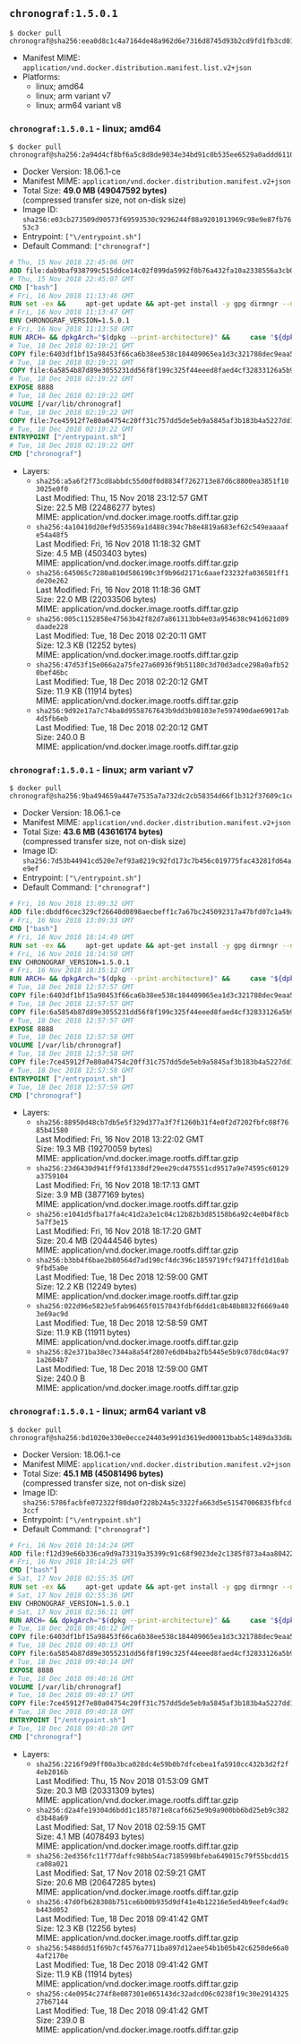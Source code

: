 ## `chronograf:1.5.0.1`

```console
$ docker pull chronograf@sha256:eea0d8c1c4a7164de48a962d6e7316d8745d93b2cd9fd1fb3cd0123c773e68bf
```

-	Manifest MIME: `application/vnd.docker.distribution.manifest.list.v2+json`
-	Platforms:
	-	linux; amd64
	-	linux; arm variant v7
	-	linux; arm64 variant v8

### `chronograf:1.5.0.1` - linux; amd64

```console
$ docker pull chronograf@sha256:2a94d4cf8bf6a5c8d8de9034e34bd91c0b535ee6529a0addd6110306cc1e4d93
```

-	Docker Version: 18.06.1-ce
-	Manifest MIME: `application/vnd.docker.distribution.manifest.v2+json`
-	Total Size: **49.0 MB (49047592 bytes)**  
	(compressed transfer size, not on-disk size)
-	Image ID: `sha256:e03cb273509d90573f69593530c9296244f08a9201013969c98e9e87fb7653c3`
-	Entrypoint: `["\/entrypoint.sh"]`
-	Default Command: `["chronograf"]`

```dockerfile
# Thu, 15 Nov 2018 22:45:06 GMT
ADD file:dab9baf938799c515ddce14c02f899da5992f0b76a432fa10a2338556a3cb04f in / 
# Thu, 15 Nov 2018 22:45:07 GMT
CMD ["bash"]
# Fri, 16 Nov 2018 11:13:46 GMT
RUN set -ex &&     apt-get update && apt-get install -y gpg dirmngr --no-install-recommends &&     rm -rf /var/lib/apt/lists/* &&     for key in         05CE15085FC09D18E99EFB22684A14CF2582E0C5 ;     do         gpg --keyserver ha.pool.sks-keyservers.net --recv-keys "$key" ||         gpg --keyserver pgp.mit.edu --recv-keys "$key" ||         gpg --keyserver keyserver.pgp.com --recv-keys "$key" ;     done
# Fri, 16 Nov 2018 11:13:47 GMT
ENV CHRONOGRAF_VERSION=1.5.0.1
# Fri, 16 Nov 2018 11:13:58 GMT
RUN ARCH= && dpkgArch="$(dpkg --print-architecture)" &&     case "${dpkgArch##*-}" in       amd64) ARCH='amd64';;       arm64) ARCH='arm64';;       armhf) ARCH='armhf';;       armel) ARCH='armel';;       *)     echo "Unsupported architecture: ${dpkgArch}"; exit 1;;     esac &&     set -x &&     apt-get update && apt-get install -y ca-certificates curl --no-install-recommends &&     rm -rf /var/lib/apt/lists/* &&     curl -SLO "https://dl.influxdata.com/chronograf/releases/chronograf_${CHRONOGRAF_VERSION}_${ARCH}.deb.asc" &&     curl -SLO "https://dl.influxdata.com/chronograf/releases/chronograf_${CHRONOGRAF_VERSION}_${ARCH}.deb" &&     gpg --batch --verify chronograf_${CHRONOGRAF_VERSION}_${ARCH}.deb.asc chronograf_${CHRONOGRAF_VERSION}_${ARCH}.deb &&     dpkg -i chronograf_${CHRONOGRAF_VERSION}_${ARCH}.deb &&     rm -f chronograf_${CHRONOGRAF_VERSION}_${ARCH}.deb* &&     apt-get purge -y --auto-remove $buildDeps
# Tue, 18 Dec 2018 02:19:21 GMT
COPY file:6403df1bf15a98453f66ca6b38ee538c184409065ea1d3c321788dec9eaa5c77 in /usr/share/chronograf/LICENSE 
# Tue, 18 Dec 2018 02:19:21 GMT
COPY file:6a5854b87d89e3055231dd56f8f199c325f44eeed8faed4cf32833126a5b9cd9 in /usr/share/chronograf/agpl-3.0.md 
# Tue, 18 Dec 2018 02:19:22 GMT
EXPOSE 8888
# Tue, 18 Dec 2018 02:19:22 GMT
VOLUME [/var/lib/chronograf]
# Tue, 18 Dec 2018 02:19:22 GMT
COPY file:7ce45912f7e80a04754c20ff31c757dd5de5eb9a5845af3b183b4a5227dd1c1e in /entrypoint.sh 
# Tue, 18 Dec 2018 02:19:22 GMT
ENTRYPOINT ["/entrypoint.sh"]
# Tue, 18 Dec 2018 02:19:22 GMT
CMD ["chronograf"]
```

-	Layers:
	-	`sha256:a5a6f2f73cd8abbdc55d0df0d8834f7262713e87d6c8800ea3851f103025e0f0`  
		Last Modified: Thu, 15 Nov 2018 23:12:57 GMT  
		Size: 22.5 MB (22486277 bytes)  
		MIME: application/vnd.docker.image.rootfs.diff.tar.gzip
	-	`sha256:4a10410d20ef9d53569a1d488c394c7b8e4819a683ef62c549eaaaafe54a48f5`  
		Last Modified: Fri, 16 Nov 2018 11:18:32 GMT  
		Size: 4.5 MB (4503403 bytes)  
		MIME: application/vnd.docker.image.rootfs.diff.tar.gzip
	-	`sha256:645065c7280a810d586190c3f9b96d2171c6aaef23232fa036581ff1de20e262`  
		Last Modified: Fri, 16 Nov 2018 11:18:36 GMT  
		Size: 22.0 MB (22033506 bytes)  
		MIME: application/vnd.docker.image.rootfs.diff.tar.gzip
	-	`sha256:005c1152858e47563b42f82d7a861313bb4e03a954638c941d621d09daade228`  
		Last Modified: Tue, 18 Dec 2018 02:20:11 GMT  
		Size: 12.3 KB (12252 bytes)  
		MIME: application/vnd.docker.image.rootfs.diff.tar.gzip
	-	`sha256:47d53f15e066a2a75fe27a60936f9b51180c3d70d3adce298a0afb520bef46bc`  
		Last Modified: Tue, 18 Dec 2018 02:20:12 GMT  
		Size: 11.9 KB (11914 bytes)  
		MIME: application/vnd.docker.image.rootfs.diff.tar.gzip
	-	`sha256:9d92e17a7c74ba8d9558767643b9dd3b98103e7e597490dae69017ab4d5fb6eb`  
		Last Modified: Tue, 18 Dec 2018 02:20:12 GMT  
		Size: 240.0 B  
		MIME: application/vnd.docker.image.rootfs.diff.tar.gzip

### `chronograf:1.5.0.1` - linux; arm variant v7

```console
$ docker pull chronograf@sha256:9ba494659a447e7535a7a732dc2cb58354d66f1b312f37609c1ce97675e10fb4
```

-	Docker Version: 18.06.1-ce
-	Manifest MIME: `application/vnd.docker.distribution.manifest.v2+json`
-	Total Size: **43.6 MB (43616174 bytes)**  
	(compressed transfer size, not on-disk size)
-	Image ID: `sha256:7d53b44941cd520e7ef93a0219c92fd173c7b456c019775fac43281fd64ae9ef`
-	Entrypoint: `["\/entrypoint.sh"]`
-	Default Command: `["chronograf"]`

```dockerfile
# Fri, 16 Nov 2018 13:09:32 GMT
ADD file:dbddf6cec329cf26640d0898aecbeff1c7a67bc245092317a47bfd07c1a49a2d in / 
# Fri, 16 Nov 2018 13:09:33 GMT
CMD ["bash"]
# Fri, 16 Nov 2018 18:14:49 GMT
RUN set -ex &&     apt-get update && apt-get install -y gpg dirmngr --no-install-recommends &&     rm -rf /var/lib/apt/lists/* &&     for key in         05CE15085FC09D18E99EFB22684A14CF2582E0C5 ;     do         gpg --keyserver ha.pool.sks-keyservers.net --recv-keys "$key" ||         gpg --keyserver pgp.mit.edu --recv-keys "$key" ||         gpg --keyserver keyserver.pgp.com --recv-keys "$key" ;     done
# Fri, 16 Nov 2018 18:14:50 GMT
ENV CHRONOGRAF_VERSION=1.5.0.1
# Fri, 16 Nov 2018 18:15:12 GMT
RUN ARCH= && dpkgArch="$(dpkg --print-architecture)" &&     case "${dpkgArch##*-}" in       amd64) ARCH='amd64';;       arm64) ARCH='arm64';;       armhf) ARCH='armhf';;       armel) ARCH='armel';;       *)     echo "Unsupported architecture: ${dpkgArch}"; exit 1;;     esac &&     set -x &&     apt-get update && apt-get install -y ca-certificates curl --no-install-recommends &&     rm -rf /var/lib/apt/lists/* &&     curl -SLO "https://dl.influxdata.com/chronograf/releases/chronograf_${CHRONOGRAF_VERSION}_${ARCH}.deb.asc" &&     curl -SLO "https://dl.influxdata.com/chronograf/releases/chronograf_${CHRONOGRAF_VERSION}_${ARCH}.deb" &&     gpg --batch --verify chronograf_${CHRONOGRAF_VERSION}_${ARCH}.deb.asc chronograf_${CHRONOGRAF_VERSION}_${ARCH}.deb &&     dpkg -i chronograf_${CHRONOGRAF_VERSION}_${ARCH}.deb &&     rm -f chronograf_${CHRONOGRAF_VERSION}_${ARCH}.deb* &&     apt-get purge -y --auto-remove $buildDeps
# Tue, 18 Dec 2018 12:57:57 GMT
COPY file:6403df1bf15a98453f66ca6b38ee538c184409065ea1d3c321788dec9eaa5c77 in /usr/share/chronograf/LICENSE 
# Tue, 18 Dec 2018 12:57:57 GMT
COPY file:6a5854b87d89e3055231dd56f8f199c325f44eeed8faed4cf32833126a5b9cd9 in /usr/share/chronograf/agpl-3.0.md 
# Tue, 18 Dec 2018 12:57:57 GMT
EXPOSE 8888
# Tue, 18 Dec 2018 12:57:58 GMT
VOLUME [/var/lib/chronograf]
# Tue, 18 Dec 2018 12:57:58 GMT
COPY file:7ce45912f7e80a04754c20ff31c757dd5de5eb9a5845af3b183b4a5227dd1c1e in /entrypoint.sh 
# Tue, 18 Dec 2018 12:57:58 GMT
ENTRYPOINT ["/entrypoint.sh"]
# Tue, 18 Dec 2018 12:57:59 GMT
CMD ["chronograf"]
```

-	Layers:
	-	`sha256:88950d48cb7db5e5f329d377a3f7f1260b31f4e0f2d7202fbfc08f7685b41580`  
		Last Modified: Fri, 16 Nov 2018 13:22:02 GMT  
		Size: 19.3 MB (19270059 bytes)  
		MIME: application/vnd.docker.image.rootfs.diff.tar.gzip
	-	`sha256:23d6430d941ff9fd1338df29ee29cd475551cd9517a9e74595c60129a3759104`  
		Last Modified: Fri, 16 Nov 2018 18:17:13 GMT  
		Size: 3.9 MB (3877169 bytes)  
		MIME: application/vnd.docker.image.rootfs.diff.tar.gzip
	-	`sha256:e1041d5fba17fa4c41d2a3e1c04c12b82b3d85158b6a92c4e0b4f8cb5a7f3e15`  
		Last Modified: Fri, 16 Nov 2018 18:17:20 GMT  
		Size: 20.4 MB (20444546 bytes)  
		MIME: application/vnd.docker.image.rootfs.diff.tar.gzip
	-	`sha256:b3bb4f6bae2b80564d7ad190cf4dc396c1859719fcf9471ffd1d10ab9fbd5a0e`  
		Last Modified: Tue, 18 Dec 2018 12:59:00 GMT  
		Size: 12.2 KB (12249 bytes)  
		MIME: application/vnd.docker.image.rootfs.diff.tar.gzip
	-	`sha256:022d96e5823e5fab96465f0157843fdbf6ddd1c8b48b8832f6669a403e69ac9d`  
		Last Modified: Tue, 18 Dec 2018 12:58:59 GMT  
		Size: 11.9 KB (11911 bytes)  
		MIME: application/vnd.docker.image.rootfs.diff.tar.gzip
	-	`sha256:82e371ba38ec7344a8a54f2807e6d04ba2fb5445e5b9c078dc04ac971a2604b7`  
		Last Modified: Tue, 18 Dec 2018 12:59:00 GMT  
		Size: 240.0 B  
		MIME: application/vnd.docker.image.rootfs.diff.tar.gzip

### `chronograf:1.5.0.1` - linux; arm64 variant v8

```console
$ docker pull chronograf@sha256:bd1020e330e0ecce24403e991d3619ed00013bab5c1489da33d8a2ef3ea79890
```

-	Docker Version: 18.06.1-ce
-	Manifest MIME: `application/vnd.docker.distribution.manifest.v2+json`
-	Total Size: **45.1 MB (45081496 bytes)**  
	(compressed transfer size, not on-disk size)
-	Image ID: `sha256:5786facbfe072322f80da0f228b24a5c3322fa663d5e51547006835fbfcd3ccf`
-	Entrypoint: `["\/entrypoint.sh"]`
-	Default Command: `["chronograf"]`

```dockerfile
# Fri, 16 Nov 2018 10:14:24 GMT
ADD file:f12d39e66b336ca9d9a73319a35399c91c68f9023de2c1385f873a4aa804228b in / 
# Fri, 16 Nov 2018 10:14:25 GMT
CMD ["bash"]
# Sat, 17 Nov 2018 02:55:35 GMT
RUN set -ex &&     apt-get update && apt-get install -y gpg dirmngr --no-install-recommends &&     rm -rf /var/lib/apt/lists/* &&     for key in         05CE15085FC09D18E99EFB22684A14CF2582E0C5 ;     do         gpg --keyserver ha.pool.sks-keyservers.net --recv-keys "$key" ||         gpg --keyserver pgp.mit.edu --recv-keys "$key" ||         gpg --keyserver keyserver.pgp.com --recv-keys "$key" ;     done
# Sat, 17 Nov 2018 02:55:36 GMT
ENV CHRONOGRAF_VERSION=1.5.0.1
# Sat, 17 Nov 2018 02:56:11 GMT
RUN ARCH= && dpkgArch="$(dpkg --print-architecture)" &&     case "${dpkgArch##*-}" in       amd64) ARCH='amd64';;       arm64) ARCH='arm64';;       armhf) ARCH='armhf';;       armel) ARCH='armel';;       *)     echo "Unsupported architecture: ${dpkgArch}"; exit 1;;     esac &&     set -x &&     apt-get update && apt-get install -y ca-certificates curl --no-install-recommends &&     rm -rf /var/lib/apt/lists/* &&     curl -SLO "https://dl.influxdata.com/chronograf/releases/chronograf_${CHRONOGRAF_VERSION}_${ARCH}.deb.asc" &&     curl -SLO "https://dl.influxdata.com/chronograf/releases/chronograf_${CHRONOGRAF_VERSION}_${ARCH}.deb" &&     gpg --batch --verify chronograf_${CHRONOGRAF_VERSION}_${ARCH}.deb.asc chronograf_${CHRONOGRAF_VERSION}_${ARCH}.deb &&     dpkg -i chronograf_${CHRONOGRAF_VERSION}_${ARCH}.deb &&     rm -f chronograf_${CHRONOGRAF_VERSION}_${ARCH}.deb* &&     apt-get purge -y --auto-remove $buildDeps
# Tue, 18 Dec 2018 09:40:12 GMT
COPY file:6403df1bf15a98453f66ca6b38ee538c184409065ea1d3c321788dec9eaa5c77 in /usr/share/chronograf/LICENSE 
# Tue, 18 Dec 2018 09:40:13 GMT
COPY file:6a5854b87d89e3055231dd56f8f199c325f44eeed8faed4cf32833126a5b9cd9 in /usr/share/chronograf/agpl-3.0.md 
# Tue, 18 Dec 2018 09:40:14 GMT
EXPOSE 8888
# Tue, 18 Dec 2018 09:40:16 GMT
VOLUME [/var/lib/chronograf]
# Tue, 18 Dec 2018 09:40:17 GMT
COPY file:7ce45912f7e80a04754c20ff31c757dd5de5eb9a5845af3b183b4a5227dd1c1e in /entrypoint.sh 
# Tue, 18 Dec 2018 09:40:18 GMT
ENTRYPOINT ["/entrypoint.sh"]
# Tue, 18 Dec 2018 09:40:20 GMT
CMD ["chronograf"]
```

-	Layers:
	-	`sha256:2216f9d9ff00a3bca028dc4e59b0b7dfcebea1fa5910cc432b3d2f2f4eb2016b`  
		Last Modified: Thu, 15 Nov 2018 01:53:09 GMT  
		Size: 20.3 MB (20331309 bytes)  
		MIME: application/vnd.docker.image.rootfs.diff.tar.gzip
	-	`sha256:d2a4fe19304d6bdd1c1857871e8caf6625e9b9a900bb6bd25eb9c382d3b48a69`  
		Last Modified: Sat, 17 Nov 2018 02:59:15 GMT  
		Size: 4.1 MB (4078493 bytes)  
		MIME: application/vnd.docker.image.rootfs.diff.tar.gzip
	-	`sha256:2ed356fc11f77daffc98bb54ac7185998bfeba649015c79f55bcdd15ca08a021`  
		Last Modified: Sat, 17 Nov 2018 02:59:21 GMT  
		Size: 20.6 MB (20647285 bytes)  
		MIME: application/vnd.docker.image.rootfs.diff.tar.gzip
	-	`sha256:47d0fb628308b751ce6b00b935d9df41e4b12216e5ed4b9eefc4ad9cb443d052`  
		Last Modified: Tue, 18 Dec 2018 09:41:42 GMT  
		Size: 12.3 KB (12256 bytes)  
		MIME: application/vnd.docker.image.rootfs.diff.tar.gzip
	-	`sha256:5488dd51f69b7cf4576a7711ba897d12aee54b1b05b42c6250de66a04af2170e`  
		Last Modified: Tue, 18 Dec 2018 09:41:42 GMT  
		Size: 11.9 KB (11914 bytes)  
		MIME: application/vnd.docker.image.rootfs.diff.tar.gzip
	-	`sha256:c4e0954c274f8e087301e065143dc32adcd06c0238f19c30e291432527b67144`  
		Last Modified: Tue, 18 Dec 2018 09:41:42 GMT  
		Size: 239.0 B  
		MIME: application/vnd.docker.image.rootfs.diff.tar.gzip
